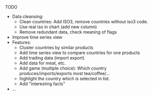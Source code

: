TODO
* Data cleansing:
    * Clean countries: Add ISO3, remove countries without iso3 code.
    * Use real iso in chart (add new column)
    * Remove redundant data, check meaning of flags
* Improve time series view
* Features:
    * Cluster countries by similar products
    * Add time series view to compare countries for one products
    * Add trading data (import export)
    * Add data for meat, etc.
    * Add game (multiple choice): Which country produces/imports/exports most tea/coffee/...
    * highlight the country which is selected in list.
    * Add "interesting facts"
* ...
